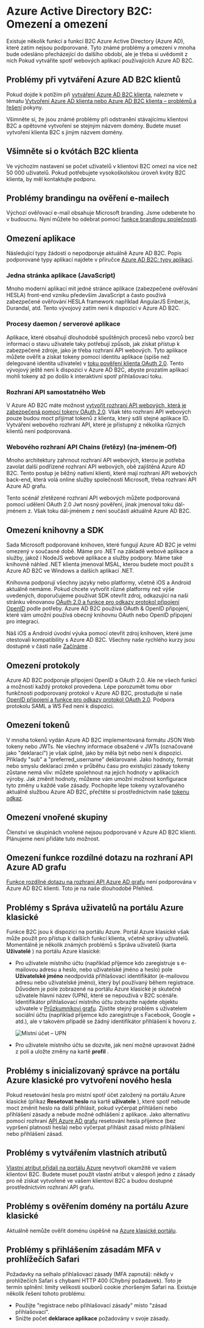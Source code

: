 <properties
    pageTitle="Azure Active Directory B2C: Omezení a omezení | Microsoft Azure"
    description="Seznam omezení a omezení s Azure Active Directory B2C"
    services="active-directory-b2c"
    documentationCenter=""
    authors="swkrish"
    manager="mbaldwin"
    editor="bryanla"/>

<tags
    ms.service="active-directory-b2c"
    ms.workload="identity"
    ms.tgt_pltfrm="na"
    ms.devlang="na"
    ms.topic="article"
    ms.date="07/24/2016"
    ms.author="swkrish"/>

# <a name="azure-active-directory-b2c-limitations-and-restrictions"></a>Azure Active Directory B2C: Omezení a omezení

Existuje několik funkcí a funkcí B2C Azure Active Directory (Azure AD), které zatím nejsou podporované. Tyto známé problémy a omezení v mnoha bude odesláno přecházející do dalšího období, ale je třeba si uvědomit z nich Pokud vytváříte spotř webových aplikací používajících Azure AD B2C.

## <a name="issues-during-the-creation-of-azure-ad-b2c-tenants"></a>Problémy při vytváření Azure AD B2C klientů

Pokud dojde k potížím při [vytváření Azure AD B2C klienta](active-directory-b2c-get-started.md), naleznete v tématu [Vytvoření Azure AD klienta nebo Azure AD B2C klienta – problémů a řešení](active-directory-b2c-support-create-directory.md) pokyny.

Všimněte si, že jsou známé problémy při odstranění stávajícímu klientovi B2C a opětovné vytvoření se stejným názvem domény. Budete muset vytvoření klienta B2C s jiným názvem domény.

## <a name="note-about-b2c-tenant-quotas"></a>Všimněte si o kvótách B2C klienta

Ve výchozím nastavení se počet uživatelů v klientovi B2C omezí na více než 50 000 uživatelů. Pokud potřebujete vysokoškolskou úroveň kvóty B2C klienta, by měl kontaktujte podporu.

## <a name="branding-issues-on-verification-email"></a>Problémy brandingu na ověření e-mailech

Výchozí ověřovací e-mail obsahuje Microsoft branding. Jsme odeberete ho v budoucnu. Nyní můžete ho odebrat pomocí [funkce brandingu společnosti](../active-directory/active-directory-add-company-branding.md).

## <a name="restrictions-on-applications"></a>Omezení aplikace

Následující typy žádostí o nepodporuje aktuálně Azure AD B2C. Popis podporované typy aplikací najdete v příručce [Azure AD B2C: typy aplikací](active-directory-b2c-apps.md).

### <a name="single-page-applications-javascript"></a>Jedna stránka aplikace (JavaScript)

Mnoho moderní aplikací mít jedné stránce aplikace (zabezpečené ověřování HESLA) front-end vzniku především JavaScript a často používá zabezpečené ověřování HESLA framework například AngularJS Ember.js, Durandal, atd. Tento vývojový zatím není k dispozici v Azure AD B2C.

### <a name="daemons--server-side-applications"></a>Procesy daemon / serverové aplikace

Aplikace, které obsahují dlouhodobě spuštěných procesů nebo vzorců bez informací o stavu uživatele taky potřebují způsob, jak získat přístup k zabezpečené zdroje, jako je třeba rozhraní API webových. Tyto aplikace můžete ověřit a získat tokeny pomocí identitu aplikace (spíše než delegované identita uživatele) v [toku pověření klienta OAuth 2.0](active-directory-b2c-reference-protocols.md#oauth2-client-credentials-grant-flow). Tento vývojový ještě není k dispozici v Azure AD B2C, abyste prozatím aplikací mohli tokeny až po došlo k interaktivní spotř přihlašovací toku.

### <a name="standalone-web-apis"></a>Rozhraní API samostatného Web

V Azure AD B2C máte možnost [vytvořit rozhraní API webových, která je zabezpečená pomocí tokeny OAuth 2.0](active-directory-b2c-apps.md#web-apis). Však této rozhraní API webových pouze budou moct přijímat tokenů z klienta, který sdílí stejné aplikace ID. Vytváření webového rozhraní API, které je přístupný z několika různých klientů není podporovaná.

### <a name="web-api-chains-on-behalf-of"></a>Webového rozhraní API Chains (řetězy) (na-jménem-Of)

Mnoho architektury zahrnout rozhraní API webových, kterou je potřeba zavolat další podřízené rozhraní API webových, obě zajištěná Azure AD B2C. Tento postup je běžný nativní klienti, které mají rozhraní API webových back-end, která volá online služby společnosti Microsoft, třeba rozhraní API Azure AD grafu.

Tento scénář zřetězené rozhraní API webových můžete podporovaná pomocí udělení OAuth 2.0 Jwt nosný pověření, jinak jmenoval toku dál-jménem z. Však toku dál-jménem z není součástí aktuálně Azure AD B2C.

## <a name="restriction-on-libraries-and-sdks"></a>Omezení knihovny a SDK

Sada Microsoft podporované knihoven, které fungují Azure AD B2C je velmi omezený v současné době. Máme pro .NET na základě webové aplikace a služby, jakož i NodeJS webové aplikace a služby podpory.  Máme také knihovně náhled .NET klienta jmenoval MSAL, kterou budete moct použít s Azure AD B2C ve Windows a dalších aplikací .NET.

Knihovna podporují všechny jazyky nebo platformy, včetně iOS a Android aktuálně nemáme.  Pokud chcete vytvořit různé platformy než výše uvedených, doporučujeme používat SDK otevřít zdroj, odkazující na naši stránku věnovanou [OAuth 2.0 a funkce pro odkazy protokol připojení OpenID](active-directory-b2c-reference-protocols.md) podle potřeby.  Azure AD B2C používá OAuth & OpenID připojení, které vám umožní používá obecný knihovnu OAuth nebo OpenID připojení pro integraci.

Náš iOS a Android úvodní výuka pomocí otevřít zdroj knihoven, které jsme otestovali kompatibility s Azure AD B2C.  Všechny naše rychlého kurzy jsou dostupné v části naše [Začínáme](active-directory-b2c-overview.md#getting-started) .

## <a name="restriction-on-protocols"></a>Omezení protokoly

Azure AD B2C podporuje připojení OpenID a OAuth 2.0. Ale ne všech funkcí a možností každý protokol provedena. Lépe porozumět tomu obor funkčnosti podporovaný protokol v Azure AD B2C, prostudujte si naše [OpenID připojení a funkce pro odkazy protokol OAuth 2.0](active-directory-b2c-reference-protocols.md). Podpora protokolu SAML a WS Fed není k dispozici.

## <a name="restriction-on-tokens"></a>Omezení tokenů

V mnoha tokenů vydán Azure AD B2C implementovaná formátu JSON Web tokeny nebo JWTs. Ne všechny informace obsažené v JWTs (označované jako "deklarací") je však úplně, jako by měla být nebo není k dispozici. Příklady "sub" a "preferred_username" deklarované.  Jako hodnoty, formát nebo smyslu deklarací změn v průběhu času pro existující zásady tokeny zůstane nemá vliv: můžete spolehnout na jejich hodnoty v aplikacích výroby.  Jak změnit hodnoty, můžeme vám umožní možnost konfigurace tyto změny u každé vaše zásady.  Pochopíte lépe tokeny vyzařovaného aktuálně službou Azure AD B2C, přečtěte si prostřednictvím naše [tokenu odkaz](active-directory-b2c-reference-tokens.md).

## <a name="restriction-on-nested-groups"></a>Omezení vnořené skupiny

Členství ve skupinách vnořené nejsou podporované v Azure AD B2C klienti. Plánujeme není přidáte tuto možnost.

## <a name="restriction-on-differential-query-feature-on-azure-ad-graph-api"></a>Omezení funkce rozdílné dotazu na rozhraní API Azure AD grafu

[Funkce rozdílné dotazu na rozhraní API Azure AD grafu](https://msdn.microsoft.com/library/azure/ad/graph/howto/azure-ad-graph-api-differential-query) není podporována v Azure AD B2C klienti. Toto je na naše dlouhodobé Přehled.

## <a name="issues-with-user-management-on-the-azure-classic-portal"></a>Problémy s Správa uživatelů na portálu Azure klasické

Funkce B2C jsou k dispozici na portálu Azure. Portál Azure klasické však může použít pro přístup k dalších funkcí klienta, včetně správy uživatelů. Momentálně je několik známých problémů s Správa uživatelů (karta **Uživatelé** ) na portálu Azure klasické:

- Pro uživatele místního účtu (například příjemce kdo zaregistruje s e-mailovou adresu a heslo, nebo uživatelské jméno a heslo) pole **Uživatelské jméno** neodpovídá přihlašovací identifikátor (e-mailovou adresu nebo uživatelské jméno), který byl používaný během registrace. Důvodem je pole zobrazené na portálu Azure klasické je skutečně uživatele hlavní název (UPN), které se nepoužívá v B2C scénáře. Identifikátor přihlašovací místního účtu zobrazíte najdete objektu uživatele v [Průzkumníkovi grafu](https://graphexplorer.cloudapp.net/). Zjistíte stejný problém s uživatelem sociální účtu (například příjemce kdo zaregistruje s Facebook, Google + atd.), ale v takovém případě se žádný identifikátor přihlášení k hovoru z.

    ![Místní účet – UPN](./media/active-directory-b2c-limitations/limitations-user-mgmt.png)

- Pro uživatele místního účtu se dozvíte, jak není možné upravovat žádné z polí a uložte změny na kartě **profil** .

## <a name="issues-with-admin-initiated-password-reset-on-the-azure-classic-portal"></a>Problémy s inicializovaný správce na portálu Azure klasické pro vytvoření nového hesla

Pokud resetování hesla pro místní spotř účet založený na portálu Azure klasické (příkaz **Resetovat heslo** na kartě **uživatele** ), které spotř nebude moct změnit heslo na další přihlásit, pokud vyčerpat přihlášení nebo přihlášení zásady a nebude možné odhlášení z aplikace. Jako alternativu pomocí rozhraní [API Azure AD grafu](active-directory-b2c-devquickstarts-graph-dotnet.md) resetování hesla příjemce (bez vypršení platnosti hesla) nebo vyčerpat přihlásit zásad místo přihlášení nebo přihlášení zásad.

## <a name="issues-with-creating-a-custom-attribute"></a>Problémy s vytvářením vlastních atributů

[Vlastní atribut přidali na portálu Azure](active-directory-b2c-reference-custom-attr.md) nevytvoří okamžitě ve vašem klientovi B2C. Budete muset použít vlastní atribut v alespoň jedno z zásady pro ně získat vytvořené ve vašem klientovi B2C a budou dostupné prostřednictvím rozhraní API grafu.

## <a name="issues-with-verifying-a-domain-on-the-azure-classic-portal"></a>Problémy s ověřením domény na portálu Azure klasické

Aktuálně nemůže ověřit doménu úspěšně na [Azure klasické portálu](https://manage.windowsazure.com/).

## <a name="issues-with-sign-in-with-mfa-policy-on-safari-browsers"></a>Problémy s přihlášením zásadám MFA v prohlížečích Safari

Požadavky na selhalo přihlašovací zásady (MFA zapnutá): někdy v prohlížečích Safari s chybami HTTP 400 (Chybný požadavek). Toto je termín splnění: limity velikosti souborů cookie zhoršeným Safari na. Existuje několik řešení tohoto problému:

- Použijte "registrace nebo přihlašovací zásady" místo "zásad přihlašovací".
- Snižte počet **deklarace aplikace** požadovány v svoje zásady.
